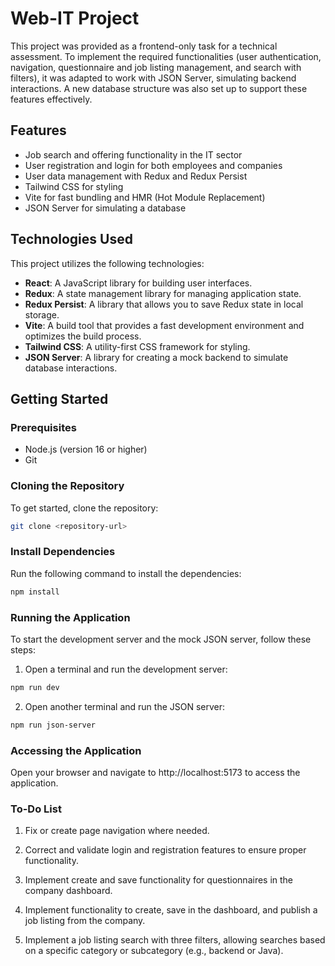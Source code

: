 # Web-IT Project

This project was provided as a frontend-only task for a technical assessment. To implement the required functionalities (user authentication, navigation, questionnaire and job listing management, and search with filters), it was adapted to work with JSON Server, simulating backend interactions. A new database structure was also set up to support these features effectively.

## Features

- Job search and offering functionality in the IT sector
- User registration and login for both employees and companies
- User data management with Redux and Redux Persist
- Tailwind CSS for styling
- Vite for fast bundling and HMR (Hot Module Replacement)
- JSON Server for simulating a database

## Technologies Used

This project utilizes the following technologies:

- **React**: A JavaScript library for building user interfaces.
- **Redux**: A state management library for managing application state.
- **Redux Persist**: A library that allows you to save Redux state in local storage.
- **Vite**: A build tool that provides a fast development environment and optimizes the build process.
- **Tailwind CSS**: A utility-first CSS framework for styling.
- **JSON Server**: A library for creating a mock backend to simulate database interactions.

## Getting Started

### Prerequisites

- Node.js (version 16 or higher)
- Git

### Cloning the Repository

To get started, clone the repository:

```bash
git clone <repository-url>
```
### Install Dependencies

Run the following command to install the dependencies:

```bash
npm install
```

### Running the Application

To start the development server and the mock JSON server, follow these steps:

1. Open a terminal and run the development server:

```bash
npm run dev
```
2. Open another terminal and run the JSON server:

```bash
npm run json-server
```
### Accessing the Application

Open your browser and navigate to http://localhost:5173 to access the application.

### To-Do List

1. Fix or create page navigation where needed.

2. Correct and validate login and registration features to ensure proper functionality.

3. Implement create and save functionality for questionnaires in the company dashboard.

4. Implement functionality to create, save in the dashboard, and publish a job listing from the company.

5. Implement a job listing search with three filters, allowing searches based on a specific category or subcategory (e.g., backend or Java).


